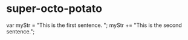 # super-octo-potato
var myStr = "This is the first sentence. ";
myStr += "This is the second sentence.";

